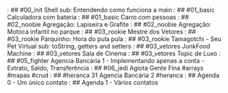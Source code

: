 [](base/000/Readme.md) : ## #00_init   Shell sub: Entendendo como funciona a main
[](base/001/Readme.md) : ## #01_basic Calculadora com bateria
[](base/002/Readme.md) : ## #01_basic Carro com pessoas
[](base/004/Readme.md) : ## #02_noobie Agregação: Lapiseira e Grafite
[](base/003/Readme.md) : ## #02_noobie Agregação: Motoca infantil no parque
[](base/005/Readme.md) : ## #03_rookie Mestre dos Vetores
[](base/009/Readme.md) : ## #03_rookie Parquinho: Hora do pula pula
[](base/006/Readme.md) : ## #03_rookie Tamagotchi - Seu Pet Virtual sub: toString, getters and setters
[](base/011/Readme.md) : ## #03_vetores JunkFood Machine
[](base/010/Readme.md) : ## #03_vetores Sala de Cinema
[](base/012/Readme.md) : ## #03_vetores Topic de Luxo
[](base/007/Readme.md) : ## #05_fighter Agencia Bancária 1 - Implementando apenas a conta - Extrato, Saldo, Transferência
[](base/008/Readme.md) : ## #06_jedi Agiota Gente Fina #arrays #mapas #crud
[](base/013/Readme.md) : ## #heranca 31 Agencia Bancária 2 #heranca
[](base/014/Readme.md) : ## Agenda 0 - Um único contato
[](base/015/Readme.md) : ## Agenda 1 - Vários contatos
